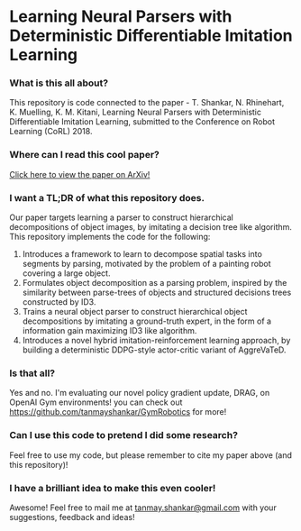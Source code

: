 # Learning Neural Parsers with Deterministic Differentiable Imitation Learning

### What is this all about? ###
This repository is code connected to the paper - T. Shankar, N. Rhinehart, K. Muelling, K. M. Kitani, Learning Neural Parsers with Deterministic Differentiable Imitation Learning, submitted to the Conference on Robot Learning (CoRL) 2018.

### Where can I read this cool paper? ###
[Click here to view the paper on ArXiv!](https://arxiv.org/abs/1806.07822) 

### I want a TL;DR of what this repository does. ###
Our paper targets learning a parser to construct hierarchical decompositions of object images, by imitating a decision tree like algorithm. This repository implements the code for the following: 

1. Introduces a framework to learn to decompose spatial tasks into segments by parsing, motivated by the problem of a painting robot covering a large object.
2. Formulates object decomposition as a parsing problem, inspired by the similarity between parse-trees of objects and structured decisions trees constructed by ID3.
3. Trains a neural object parser to construct hierarchical object decompositions by imitating a ground-truth expert, in the form of a information gain maximizing ID3 like algorithm.
4. Introduces a novel hybrid imitation-reinforcement learning approach, by building a deterministic DDPG-style actor-critic variant of AggreVaTeD.

### Is that all? ###
Yes and no. I'm evaluating our novel policy gradient update, DRAG, on OpenAI Gym environments! you can check out https://github.com/tanmayshankar/GymRobotics for more! 

### Can I use this code to pretend I did some research? ###
Feel free to use my code, but please remember to cite my paper above (and this repository)! 

### I have a brilliant idea to make this even cooler! ###
Awesome! Feel free to mail me at tanmay.shankar@gmail.com with your suggestions, feedback and ideas! 





